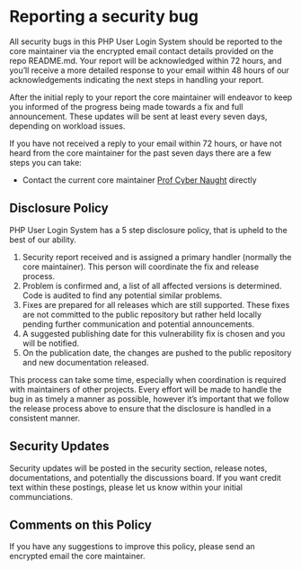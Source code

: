 # Reporting a security bug

All security bugs in this PHP User Login System should be reported to the core maintainer via the encrypted email contact details provided on the repo README.md. Your report will be acknowledged within 72 hours, and you’ll receive a more detailed response to your email within 48 hours of our acknowledgements indicating the next steps in handling your report.

After the initial reply to your report the core maintainer will endeavor to keep you informed of the progress being made towards a fix and full announcement. These updates will be sent at least every seven days, depending on workload issues.

If you have not received a reply to your email within 72 hours, or have not heard from the core maintainer for the past seven days there are a few steps you can take:

* Contact the current core maintainer [Prof Cyber Naught](https://github.com/ProfCyberNaught/php_user_login_system#contact) directly

## Disclosure Policy

PHP User Login System has a 5 step disclosure policy, that is upheld to the best of our ability.

1. Security report received and is assigned a primary handler (normally the core maintainer). This person will coordinate the fix and release process.
2. Problem is confirmed and, a list of all affected versions is determined. Code is audited to find any potential similar problems.
3. Fixes are prepared for all releases which are still supported. These fixes are not committed to the public repository but rather held locally pending further communication and potential announcements.
4. A suggested publishing date for this vulnerability fix is chosen and you will be notified.
5. On the publication date, the changes are pushed to the public repository and new documentation released.

This process can take some time, especially when coordination is required with maintainers of other projects. Every effort will be made to handle the bug in as timely a manner as possible, however it’s important that we follow the release process above to ensure that the disclosure is handled in a consistent manner.

## Security Updates

Security updates will be posted in the security section, release notes, documentations, and potentially the discussions board. If you want credit text within these postings, please let us know within your initial communciations.

## Comments on this Policy

If you have any suggestions to improve this policy, please send an encrypted email the core maintainer.